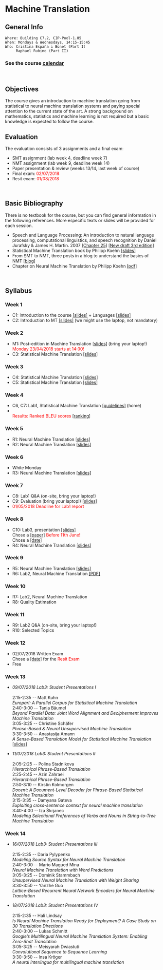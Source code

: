 # Machine Translation
## General Info
```
Where: Building C7.2, CIP-Pool-1.05
When: Mondays & Wednesdays, 14:15-15:45
Who: Cristina España i Bonet (Part I)
     Raphael Rubino (Part II)
```

### See the course [calendar](../calendars/calendarMT.md)
<br>

## Objectives

The course gives an introduction to machine translation going from statistical to neural machine translation systems and paying special attention to the current state of the art. A strong background on mathematics, statistics and machine learning is not required but a basic knowledge is expected to follow the course.
<br>

## Evaluation

The evaluation consists of 3 assignments and a final exam:
* SMT assignment (lab week 4, deadline week 7)
* NMT assignment (lab week 9, deadline week 14)
* Paper presentation & review (weeks 13/14, last week of course)
* Final exam: <span style="color:red"> 02/07/2018 </span>
* Resit exam: <span style="color:red"> 01/08/2018 </span>
<br>


## Basic Bibliography

There is no textbook for the course, but you can find general information in the following references. More especific texts or slides will be provided for each session.

* Speech and Language Processing: An introduction to natural language processing, computational linguistics,
and speech recognition by Daniel Jurafsky & James H. Martin. 2007 [[Chapter 25]](.//slides2018/biblio/JurafskyMartinChap25Draft.pdf) [[New draft 3rd edition]](https://web.stanford.edu/~jurafsky/slp3/)
* Statistical Machine Translation book by Philipp Koehn [[slides]](http://www.statmt.org/book/)
* From SMT to NMT, three posts in a blog to understand the basics of NMT [[blog]](https://devblogs.nvidia.com/introduction-neural-machine-translation-with-gpus/)
* Chapter on Neural Machine Translation by Philipp Koehn [[pdf]](https://arxiv.org/pdf/1709.07809.pdf)
<br>

## Syllabus

### Week 1

* C1: Introduction to the course [[slides]](.//slides2018/lectures/1a-introCourse.pdf) + Languages [[slides]](.//slides2018/lectures/2-introMThard.pdf) 
* C2: Introduction to MT [[slides]](.//slides2018/lectures/3-introMT.pdf) (we might use the laptop, not mandatory)

### Week 2

* M1: Post-edition in Machine Translation [[slides]](.//slides2018/lectures/4-postEditing.pdf) (bring your laptop!)
      <br><span style="color:red">Monday 23/04/2018 starts at 14:00!</span>
* C3: Statistical Machine Translation [[slides]](.//slides2018/lectures/5-SMT.pdf) 

### Week 3 

* C4: Statistical Machine Translation [[slides]](.//slides2018/lectures/5-SMT.pdf) 
* C5: Statistical Machine Translation [[slides]](.//slides2018/lectures/5-SMT.pdf) 

### Week 4

* C6, C7: Lab1, Statistical Machine Translation [[guidelines]](.//slides2018/lectures/6-labSMT.pdf)  (home)
* <br><span style="color:red">Results: Ranked BLEU scores</span> [[ranking]](.//slides2018/students/resultsLAB1.pdf) 

### Week 5

* R1: Neural Machine Translation [[slides]](http://raphael.rubino.free.fr/uds_summer2018_nmt1.pdf)
* R2: Neural Machine Translation [[slides]](http://raphael.rubino.free.fr/uds_summer2018_nmt2.pdf)

### Week 6

* White Monday
* R3: Neural Machine Translation [[slides]](http://raphael.rubino.free.fr/uds_summer2018_nmt3.pdf)

### Week 7
 
* C8: Lab1 Q&A (on-site, bring your laptop!)
* C9: Evaluation (bring your laptop!) [[slides]](.//slides2018/lectures/7-MTEval.pdf) 
* <span style="color:red">01/05/2018 Deadline for Lab1 report</span>

### Week 8

* C10: Lab3, presentation [[slides]](.//slides2018/lectures/8-oralPresentation.pdf) 
<br>Chose a [[paper]](https://docs.google.com/document/d/1wtGHDMnnHmCnY6uv-9bRO4FfsRHZqRuCvYVfRaCp83A/edit?usp=sharing) <span style="color:red"> Before 11th June!</span> 
<br>Chose a [[date]](https://doodle.com/poll/pzcv2bngb4hiv38u)
* R4: Neural Machine Translation [[slides]](http://raphael.rubino.free.fr/uds_summer2018_nmt4.pdf)

### Week 9

* R5: Neural Machine Translation [[slides]](http://raphael.rubino.free.fr/uds_summer2018_nmt5.pdf)
* R6: Lab2, Neural Machine Translation [[PDF]](http://raphael.rubino.free.fr/uds_summer2018_nmt_lab1.pdf)

### Week 10

* R7: Lab2, Neural Machine Translation 
* R8: Quality Estimation

### Week 11

* R9: Lab2 Q&A (on-site, bring your laptop!)
* R10: Selected Topics

### Week 12 

* 02/07/2018 Written Exam
<br>Chose a [[date]](https://doodle.com/poll/yx5pithafigxdkxa) for the <span style="color:red"> Resit Exam</span> 
* Free 

### Week 13

* *09/07/2018   Lab3: Student Presentations I*
<br> <br> 2:15-2:35 -- Matt Kuhn
<br> _Europarl: A Parallel Corpus for Statistical Machine Translation_
<br> 2:40-3:00 -- Tanja Bäumel
<br> _Beyond Parallel Data: Joint Word Alignment and Decipherment Improves Machine Translation_
<br> 3:05-3:25 -- Christine Schäfer
<br> _Phrase-Based & Neural Unsupervised Machine Translation_
<br> 3:30-3:50 -- Anastasija Amann
<br> _A Sense-Based Translation Model for Statistical Machine Translation_  [[slides]](.//slides2018/students/anastasija.pdf) 

 
* *11/07/2018   Lab3: Student Presentations II*
<br> <br> 2:05-2:25 -- Polina Stadnikova
<br> _Hierarchical Phrase-Based Translation_
<br> 2:25-2:45 -- Azin Zahraei
<br> _Hierarchical Phrase-Based Translation_
<br> 2:50-3:10 -- Kirstin Kolmorgen
<br> _Docent: A Document-Level Decoder for Phrase-Based Statistical Machine Translation_
<br> 3:15-3:35 -- Damyana Gateva
<br> _Exploiting cross-sentence context for neural machine translation_
<br> 3:40-4:00 -- Iza Škrjanec
<br> _Modeling Selectional Preferences of Verbs and Nouns in String-to-Tree Machine Translation_

### Week 14

* *16/07/2018   Lab3: Student Presentations III*
<br> <br> 2:15-2:35 -- Daria Pylypenko
<br> _Modeling Source Syntax for Neural Machine Translation_
<br> 2:40-3:00 -- Mario Magued Mina
<br> _Neural Machine Translation with Word Predictions_
<br> 3:05-3:25 -- Dominik Stammbach
<br> _Unsupervised Neural Machine Translation with Weight Sharing_
<br> 3:30-3:50 -- Yanzhe Guo
<br> _Lattice-Based Recurrent Neural Network Encoders for Neural Machine Translation_

 
* *18/07/2018   Lab3: Student Presentations IV*
<br> <br> 2:15-2:35 -- Hali Lindsay
<br> _Is Neural Machine Translation Ready for Deployment? A Case Study on 30 Translation Directions_
<br> 2:40-3:00 -- Lukas Schmitt
<br> _Google’s Multilingual Neural Machine Translation System: Enabling Zero-Shot Translation_
<br> 3:05-3:25 -- Meisyarah Dwiastuti
<br> _Convolutional Sequence to Sequence Learning_
<br> 3:30-3:50 -- Insa Kröger
<br> _A neural interlingua for multilingual machine translation_



